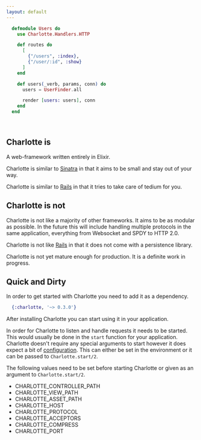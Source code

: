 ```yaml
---
layout: default
---
```


```elixir
  defmodule Users do  
    use Charlotte.Handlers.HTTP  

    def routes do
      [
        {"/users", :index},
        {"/user/:id", :show}
      ]
    end

    def users(_verb, params, conn) do
      users = UserFinder.all

      render [users: users], conn
    end
  end
```  

<br />

## Charlotte is

A web-framework written entirely in Elixir.  

Charlotte is similar to [Sinatra](http://www.sinatrarb.com/) in
that it aims to be small and stay out of your way.  

Charlotte is similar to [Rails](http://rubyonrails.org/) in that
it tries to take care of tedium for you.  

## Charlotte is not

Charlotte is not like a majority of other frameworks. It aims
to be as modular as possible.  In the future this will include
handling multiple protocols in the same application, everything
from Websocket and SPDY to HTTP 2.0.  

Charlotte is not like [Rails](http://rubyonrails.org/) in that
it does not come with a persistence library.  

Charlotte is not yet mature enough for production.  It is a
definite work in progress.  

## Quick and Dirty

In order to get started with Charlotte you need to add it as a
dependency.

```elixir
  {:charlotte, '~> 0.3.0'}
```

After installing Charlotte you can start using it in your
application.  

In order for Charlotte to listen and handle requests it needs
to be started. This would usually be done in the `start` function
for your application. Charlotte doesn't require any special
arguments to start however it does expect a bit of [configuration](https://github.com/LeakyBucket/charlotte#configuration).
This can either be set in the environment or it can be passed to
`Charlotte.start/2`.  

The following values need to be set before starting Charlotte or
given as an argument to `Charlotte.start/2`.  

* CHARLOTTE\_CONTROLLER\_PATH
* CHARLOTTE\_VIEW\_PATH
* CHARLOTTE\_ASSET\_PATH
* CHARLOTTE\_HOST
* CHARLOTTE\_PROTOCOL
* CHARLOTTE\_ACCEPTORS
* CHARLOTTE\_COMPRESS
* CHARLOTTE\_PORT

